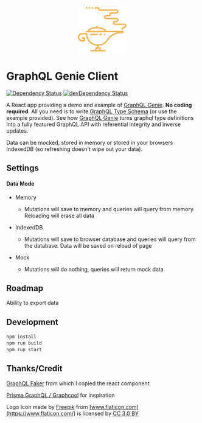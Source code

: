 <div style="text-align:center"><img width="128px" src="resources/logo.svg" alt="GraphQL Genie Client logo"></div>

# GraphQL Genie Client

[![Dependency Status](https://david-dm.org/genie-team/graphql-genie-client.svg)](https://david-dm.org/genie-team/graphql-genie-client)
[![devDependency Status](https://david-dm.org/genie-team/graphql-genie-client/dev-status.svg)](https://david-dm.org/genie-team/graphql-genie-client/?type=dev)

A React app providing a demo and example of [GraphQL Genie](https://github.com/genie-team/graphql-genie). __No coding required__.
All you need is to write [GraphQL Type Schema](https://graphql.org/learn/schema/) (or use the example provided). See how [GraphQL Genie](https://github.com/genie-team/graphql-genie) turns graphql type definitions into a fully featured GraphQL API with referential integrity and inverse updates. 

Data can be mocked, stored in memory or stored in your browsers IndexedDB (so refreshing doesn't wipe out your data).

## Settings

#### Data Mode

- Memory

  - Mutations will save to memory and queries will query from memory. Reloading will erase all data

- IndexedDB

  - Mutations will save to browser database and queries will query from the database. Data will be saved on reload of page

- Mock

  - Mutations will do nothing, queries will return mock data

## Roadmap

Ability to export data

## Development

```sh
npm install
npm run build
npm run start
```

## Thanks/Credit

[GraphQL Faker](https://github.com/APIs-guru/graphql-faker) from which I copied the react component

[Prisma GraphQL / Graphcool](https://github.com/prismagraphql/prisma) for inspiration

Logo Icon made by [Freepik](http://www.freepik.com) from [www.flaticon.com](https://www.flaticon.com/) is licensed by [CC 3.0 BY](http://creativecommons.org/licenses/by/3.0/)
